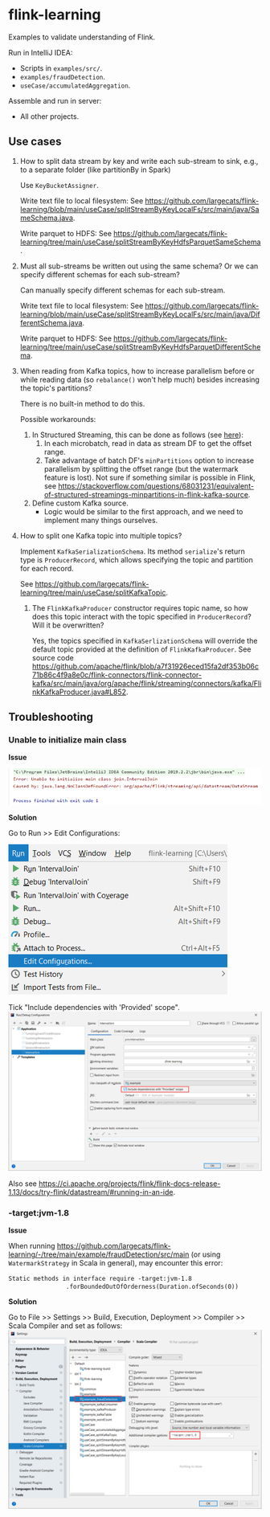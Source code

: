# flink-learning

Examples to validate understanding of Flink.

Run in IntelliJ IDEA:
* Scripts in `examples/src/`.
* `examples/fraudDetection`.
* `useCase/accumulatedAggregation`.

Assemble and run in server: 
* All other projects.

## Use cases

1. How to split data stream by key and write each sub-stream to sink, e.g., to a separate folder (like partitionBy in Spark)
    
    Use `KeyBucketAssigner`. 
    
    Write text file to local filesystem: See https://github.com/largecats/flink-learning/blob/main/useCase/splitStreamByKeyLocalFs/src/main/java/SameSchema.java.
    
    Write parquet to HDFS: See https://github.com/largecats/flink-learning/tree/main/useCase/splitStreamByKeyHdfsParquetSameSchema.
    
2. Must all sub-streams be written out using the same schema? Or we can specify different schemas for each sub-stream?

    Can manually specify different schemas for each sub-stream. 
    
    Write text file to local filesystem: See https://github.com/largecats/flink-learning/blob/main/useCase/splitStreamByKeyLocalFs/src/main/java/DifferentSchema.java.
    
    Write parquet to HDFS: See https://github.com/largecats/flink-learning/tree/main/useCase/splitStreamByKeyHdfsParquetDifferentSchema.
    
3. When reading from Kafka topics, how to increase parallelism before or while reading data (so `rebalance()` won't help much) besides increasing the topic's partitions?
    
    There is no built-in method to do this.

    Possible workarounds:
    1. In Structured Streaming, this can be done as follows (see [here](https://github.com/largecats/structured-streaming-learning/blob/main/useCase/autoScaling/src/main/scala/Main.scala)):
        1. In each microbatch, read in data as stream DF to get the offset range.
        2. Take advantage of batch DF's `minPartitions` option to increase parallelism by splitting the offset range (but the watermark feature is lost).
        Not sure if something similar is possible in Flink, see https://stackoverflow.com/questions/68031231/equivalent-of-structured-streamings-minpartitions-in-flink-kafka-source.
    2. Define custom Kafka source.
        * Logic would be similar to the first approach, and we need to implement many things ourselves.
    
4. How to split one Kafka topic into multiple topics?

    Implement `KafkaSerializationSchema`. Its method `serialize`'s return type is `ProducerRecord`, which allows specifying the topic and partition for each record.
    
    See https://github.com/largecats/flink-learning/tree/main/useCase/splitKafkaTopic.
    
    1) The `FlinkKafkaProducer` constructor requires topic name, so how does this topic interact with the topic specified in `ProducerRecord`?
    Will it be overwritten?
        
        Yes, the topics specified in `KafkaSerlizationSchema` will override the default topic provided at the definition of `FlinkKafkaProducer`.
        See source code https://github.com/apache/flink/blob/a7f31926eced15fa2df353b06c71b86c4f9a8e0c/flink-connectors/flink-connector-kafka/src/main/java/org/apache/flink/streaming/connectors/kafka/FlinkKafkaProducer.java#L852.
        
## Troubleshooting

### Unable to initialize main class

**Issue**

![](./images/no_class_def_found.png)

**Solution**

Go to Run >> Edit Configurations:

![](./images/edit_configurations.png)

Tick "Include dependencies with 'Provided' scope".
![](./images/provided_scope.png)

Also see https://ci.apache.org/projects/flink/flink-docs-release-1.13/docs/try-flink/datastream/#running-in-an-ide.

### -target:jvm-1.8
**Issue**

When running https://github.com/largecats/flink-learning/-/tree/main/example/fraudDetection/src/main (or using `WatermarkStrategy` in Scala in general), may encounter this error:
```
Static methods in interface require -target:jvm-1.8
                .forBoundedOutOfOrderness(Duration.ofSeconds(0))
``` 
**Solution**

Go to File >> Settings >> Build, Execution, Deployment >> Compiler >> Scala Compiler and set as follows:
![](./images/setting_jvm_1.8.png)
